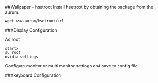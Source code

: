 
##Wallpaper - hsetroot
Install hsetroot by obtaining the package from the aurum.

```
wget www.aurum/hsetroot/url
```

##XDisplay Configuration

As root:

```
startx
su root
nvidia-settings
```
Configure monitor or multi monitor settings and save to config file.

##Xkeyboard Configuration

```


